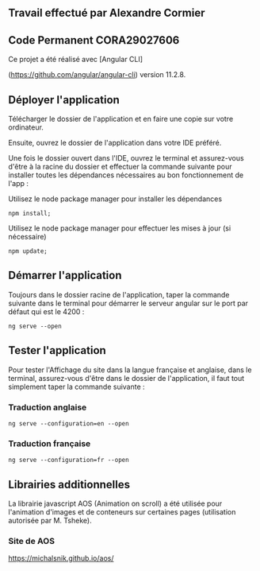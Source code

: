 ## Travail effectué par Alexandre Cormier 

## Code Permanent CORA29027606

Ce projet a été réalisé avec [Angular CLI]

(https://github.com/angular/angular-cli) version 11.2.8.

## Déployer l'application

Télécharger le dossier de l'application et en faire une copie sur votre ordinateur.

Ensuite, ouvrez le dossier de l'application dans votre IDE préféré.

Une fois le dossier ouvert dans l'IDE, ouvrez le terminal et assurez-vous d'être à la racine du dossier et effectuer la commande suivante pour installer toutes les dépendances nécessaires au bon fonctionnement de l'app : 


Utilisez le node package manager pour installer les dépendances
```
npm install;
```
Utilisez le node package manager pour effectuer les mises à jour (si nécessaire)
```
npm update;
```

## Démarrer l'application

Toujours dans le dossier racine de l'application, taper la commande suivante dans le terminal pour démarrer le serveur angular sur le port par défaut qui est le 4200 :

```
ng serve --open
```

## Tester l'application

Pour tester l'Affichage du site dans la langue française et anglaise, dans le terminal, assurez-vous d'être dans le dossier de l'application, il faut tout simplement taper la commande suivante :

### Traduction anglaise
```
ng serve --configuration=en --open
```

### Traduction française
```
ng serve --configuration=fr --open
```
## Librairies additionnelles

La librairie javascript AOS (Animation on scroll) a été utilisée pour l'animation d'images et de conteneurs sur certaines pages (utilisation autorisée par M. Tsheke).

### Site de AOS

https://michalsnik.github.io/aos/
